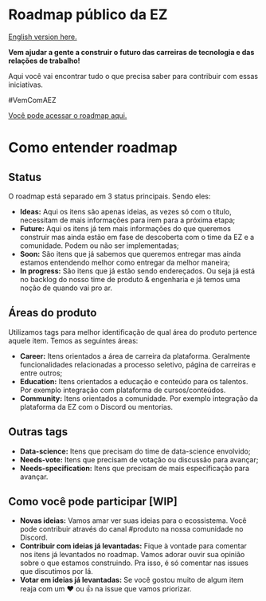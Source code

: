 # Roadmap público da EZ
[
English version here.](https://github.com/ezDevs/roadmap/blob/main/README.en.md)

**Vem ajudar a gente a construir o futuro das carreiras de tecnologia e das relações de trabalho!**

Aqui você vai encontrar tudo o que precisa saber para contribuir com essas iniciativas. 

#VemComAEZ

[Você pode acessar o roadmap aqui.](https://github.com/orgs/ezDevs/projects/1)

# Como entender roadmap

## Status
O roadmap está separado em 3 status principais.  Sendo eles:

 - **Ideas:** Aqui os itens são apenas ideias, as vezes só com o título, necessitam de mais informações para irem para a próxima etapa; 
 - **Future:** Aqui os itens já tem mais informações do que queremos construir mas ainda estão em fase de descoberta com o time da EZ e a comunidade. Podem ou não ser implementadas;
 - **Soon:** São itens que já sabemos que queremos entregar mas ainda estamos entendendo melhor como entregar da melhor maneira;
 - **In progress:** São itens que já estão sendo endereçados. Ou seja já está no backlog do nosso time de produto & engenharia e já temos uma noção de quando vai pro ar.


## Áreas do produto
Utilizamos tags para melhor identificação de qual área do produto pertence aquele item. Temos as seguintes áreas:

- **Career:** Itens orientados a área de carreira da plataforma. Geralmente funcionalidades relacionadas a processo seletivo, página de carreiras e entre outros;
- **Education:** Itens orientados a educação e conteúdo para os talentos. Por exemplo integração com plataforma de cursos/conteúdos.
- **Community:** Itens orientados a comunidade. Por exemplo integração da plataforma da EZ com o Discord ou mentorias.

## Outras tags
- **Data-science:** Itens que precisam do time de data-science envolvido;
- **Needs-vote:** Itens que precisam de votação ou discussão para avançar;
- **Needs-specification:** Itens que precisam de mais especificação para avançar.

## Como você pode participar [WIP]

- **Novas ideias:** Vamos amar ver suas ideias para o ecossistema. Você pode contribuir através do canal #produto na nossa comunidade no Discord.
- **Contribuir com ideias já levantadas:** Fique à vontade para comentar nos itens já levantados no roadmap. Vamos adorar ouvir sua opinião sobre o que estamos construindo. Pra isso, é só comentar nas issues que discutimos por lá.
- **Votar em ideias já levantadas:** Se você gostou muito de algum item reaja com um ❤️ ou 👍 na issue que vamos priorizar.
